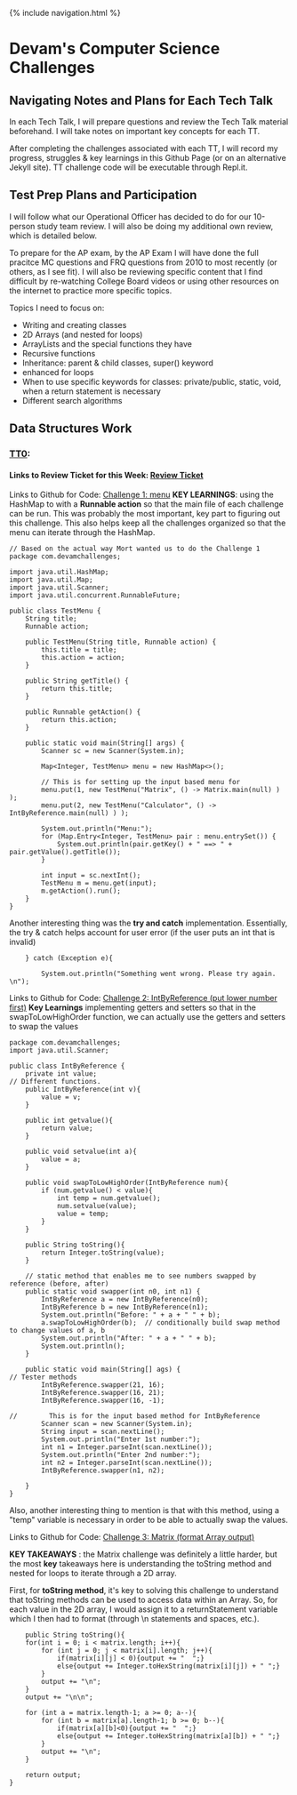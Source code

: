 {% include navigation.html %}
# Devam's Computer Science Challenges

## Navigating Notes and Plans for Each Tech Talk
In each Tech Talk, I will prepare questions and review the Tech Talk material beforehand. I will take notes on important key concepts for each TT. 

After completing the challenges associated with each TT, I will record my progress, struggles & key learnings in this Github Page (or on an alternative Jekyll site). TT challenge code will be executable through Repl.it.

## Test Prep Plans and Participation

I will follow what our Operational Officer has decided to do for our 10-person study team review. I will also be doing my additional own review, which is detailed below.

To prepare for the AP exam, by the AP Exam I will have done the full pracitce MC questions and FRQ questions from 2010 to most recently (or others, as I see fit). I will also be reviewing specific content that I find difficult by re-watching College Board videos or using other resources on the internet to practice more specific topics.

Topics I need to focus on:
* Writing and creating classes
* 2D Arrays (and nested for loops)
* ArrayLists and the special functions they have
* Recursive functions
* Inheritance: parent & child classes, super() keyword
* enhanced for loops
* When to use specific keywords for classes: private/public, static, void, when a return statement is necessary
* Different search algorithms


## Data Structures Work

### [TT0](https://github.com/devamshri/Tri_3_Devam_Challenges/issues/1): 
#### Links to Review Ticket for this Week: [Review Ticket](https://github.com/devamshri/Tri_3_Devam_Challenges/issues/1)
Links to Github for Code: [Challenge 1: menu](https://https://github.com/devamshri/Tri_3_Devam_Challenges/blob/main/src/com/devamchallenges/TestMenu.java)
**KEY LEARNINGS**: using the HashMap to with a **Runnable action** so that the main file of each challenge can be run. This was probably the most important, key part to figuring out this challenge. This also helps keep all the challenges organized so that the menu can iterate through the HashMap.
```
// Based on the actual way Mort wanted us to do the Challenge 1
package com.devamchallenges;

import java.util.HashMap;
import java.util.Map;
import java.util.Scanner;
import java.util.concurrent.RunnableFuture;

public class TestMenu {
    String title;
    Runnable action;

    public TestMenu(String title, Runnable action) {
        this.title = title;
        this.action = action;
    }

    public String getTitle() {
        return this.title;
    }

    public Runnable getAction() {
        return this.action;
    }

    public static void main(String[] args) {
        Scanner sc = new Scanner(System.in);

        Map<Integer, TestMenu> menu = new HashMap<>();

        // This is for setting up the input based menu for
        menu.put(1, new TestMenu("Matrix", () -> Matrix.main(null) ) );
        menu.put(2, new TestMenu("Calculator", () -> IntByReference.main(null) ) );

        System.out.println("Menu:");
        for (Map.Entry<Integer, TestMenu> pair : menu.entrySet()) {
            System.out.println(pair.getKey() + " ==> " + pair.getValue().getTitle());
        }

        int input = sc.nextInt();
        TestMenu m = menu.get(input);
        m.getAction().run();
    }
}
```
Another interesting thing was the **try and catch** implementation. Essentially, the try & catch helps account for user error (if the user puts an int that is invalid)

        } catch (Exception e){
        
            System.out.println("Something went wrong. Please try again. \n");


Links to Github for Code: [Challenge 2: IntByReference (put lower number first)](https://https://github.com/devamshri/Tri_3_Devam_Challenges/blob/main/src/com/devamchallenges/IntByReference.java)
**Key Learnings**
implementing getters and setters so that in the swapToLowHighOrder function, we can actually use the getters and setters to swap the values
```
package com.devamchallenges;
import java.util.Scanner;

public class IntByReference {
    private int value;
// Different functions.
    public IntByReference(int v){
        value = v;
    }

    public int getvalue(){
        return value;
    }

    public void setvalue(int a){
        value = a;
    }

    public void swapToLowHighOrder(IntByReference num){
        if (num.getvalue() < value){
            int temp = num.getvalue();
            num.setvalue(value);
            value = temp;
        }
    }

    public String toString(){
        return Integer.toString(value);
    }

    // static method that enables me to see numbers swapped by reference (before, after)
    public static void swapper(int n0, int n1) {
        IntByReference a = new IntByReference(n0);
        IntByReference b = new IntByReference(n1);
        System.out.println("Before: " + a + " " + b);
        a.swapToLowHighOrder(b);  // conditionally build swap method to change values of a, b
        System.out.println("After: " + a + " " + b);
        System.out.println();
    }

    public static void main(String[] ags) {
// Tester methods
        IntByReference.swapper(21, 16);
        IntByReference.swapper(16, 21);
        IntByReference.swapper(16, -1);

//        This is for the input based method for IntByReference
        Scanner scan = new Scanner(System.in);
        String input = scan.nextLine();
        System.out.println("Enter 1st number:");
        int n1 = Integer.parseInt(scan.nextLine());
        System.out.println("Enter 2nd number:");
        int n2 = Integer.parseInt(scan.nextLine());
        IntByReference.swapper(n1, n2);

    }
}
```   
Also, another interesting thing to mention is that with this method, using a "temp" variable is necessary in order to be able to actually swap the values. 

Links to Github for Code: [Challenge 3: Matrix (format Array output)](https://github.com/devamshri/Tri_3_Devam_Challenges/blob/main/src/com/devamchallenges/Matrix.java)

**KEY TAKEAWAYS** : the Matrix challenge was definitely a little harder, but the most **key** takeaways here is understanding the toString method and nested for loops to iterate through a 2D array.

First, for **toString method**, it's key to solving this challenge to understand that toString methods can be used to access data within an Array. So, for each value in the 2D array, I would assign it to a returnStatement variable which I then had to format (through \n statements and spaces, etc.).

        public String toString(){
        for(int i = 0; i < matrix.length; i++){
            for (int j = 0; j < matrix[i].length; j++){
                if(matrix[i][j] < 0){output += "  ";}
                else{output += Integer.toHexString(matrix[i][j]) + " ";}
            }
            output += "\n";
        }
        output += "\n\n";

        for (int a = matrix.length-1; a >= 0; a--){
            for (int b = matrix[a].length-1; b >= 0; b--){
                if(matrix[a][b]<0){output += "  ";}
                else{output += Integer.toHexString(matrix[a][b]) + " ";}
            }
            output += "\n";
        }

        return output;
    }
